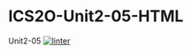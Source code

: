 # ICS2O-Unit2-05-HTML
Unit2-05
[![linter](https://github.com/Matthew-Espayos/ICS2O-Unit2-05-HTML/workflows/linter/badge.svg)](https://github.com/marketplace/actions/super-linter)
